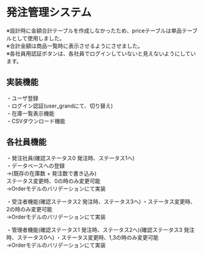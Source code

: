# 発注管理システム
※設計時に金額合計テーブルを作成しなかったため、priceテーブルは単品テーブルとして使用しました。  
※合計金額は商品一覧時に表示させるようにさせました。  
※各社員用認証ボタンは、各社員でログインしていないと見えないようにしています。  

## 実装機能
・ユーザ登録  
・ログイン認証(user_grandにて、切り替え)  
・在庫一覧表示機能  
・CSVダウンロード機能  

## 各社員機能
・発注社員(確認ステータス0 発注時、ステータス1へ)  
・データベースへの登録  
→(既存の在庫数 + 発注数で書き込み)  
ステータス変更時、0の時のみ変更可能  
→Orderモデルのバリデーションにて実装  

・受注者機能(確認ステータス2 発注時、ステータス3へ)
・ステータス変更時、2の時のみ変更可能  
→Orderモデルのバリデーションにて実装  

・管理者機能(確認ステータス1 発注時、ステータス2へ)(確認ステータス3 発注時、ステータス0へ)
・ステータス変更時、1,3の時のみ変更可能  
→Orderモデルのバリデーションにて実装  
